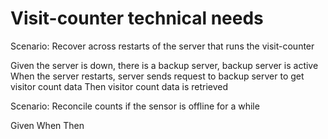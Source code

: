 # Visit-counter technical needs

Scenario: Recover across restarts of the server that runs the visit-counter

  Given the server is down, there is a backup server, backup server is active
  When the server restarts, server sends request to backup server to get visitor count data
  Then visitor count data is retrieved

Scenario: Reconcile counts if the sensor is offline for a while

  Given
  When
  Then
